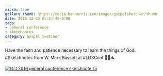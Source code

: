 ```yaml
---
micro: true
gallery_thumb: https://media.bennorris.com/images/gospelsketcher/thumbs/oct-16-2-bassett.jpg
date: 2016-12-03 05:34:45-0700
tags:
- general conference
- sketchnotes
category: Gospel Sketcher
---
```


Have the faith and patience necessary to learn the things of God.
#Sketchnotes from W. Mark Bassett at #LDSConf ✍🏼⛪️

[![Oct 2016 general conference sketchnote 15](https://media.bennorris.com/images/gospelsketcher/general-conference/oct-2016/oct-16-2-bassett.jpg)](https://media.bennorris.com/images/gospelsketcher/general-conference/oct-2016/oct-16-2-bassett.jpg)